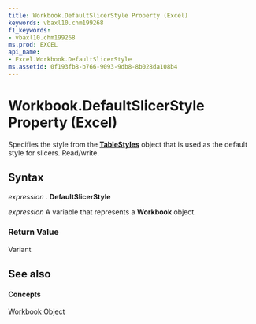 ```yaml
---
title: Workbook.DefaultSlicerStyle Property (Excel)
keywords: vbaxl10.chm199268
f1_keywords:
- vbaxl10.chm199268
ms.prod: EXCEL
api_name:
- Excel.Workbook.DefaultSlicerStyle
ms.assetid: 0f193fb8-b766-9093-9db8-8b028da108b4
---
```



# Workbook.DefaultSlicerStyle Property (Excel)

Specifies the style from the  **[TableStyles](tablestyles-object-excel.md)** object that is used as the default style for slicers. Read/write.


## Syntax

 _expression_ . **DefaultSlicerStyle**

 _expression_ A variable that represents a **Workbook** object.


### Return Value

Variant


## See also


#### Concepts


[Workbook Object](workbook-object-excel.md)

